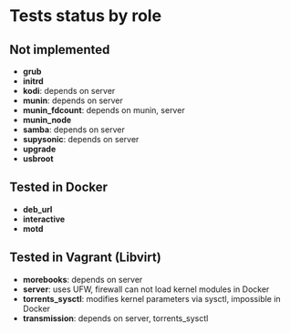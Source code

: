 # Tests status by role

## Not implemented

- **grub**
- **initrd**
- **kodi**: depends on server
- **munin**: depends on server
- **munin_fdcount**: depends on munin, server
- **munin_node**
- **samba**: depends on server
- **supysonic**: depends on server
- **upgrade**
- **usbroot**


## Tested in Docker

- **deb_url**
- **interactive**
- **motd**


## Tested in Vagrant (Libvirt)

- **morebooks**: depends on server
- **server**: uses UFW, firewall can not load kernel modules in Docker
- **torrents_sysctl**: modifies kernel parameters via sysctl, impossible in Docker
- **transmission**: depends on server, torrents_sysctl
